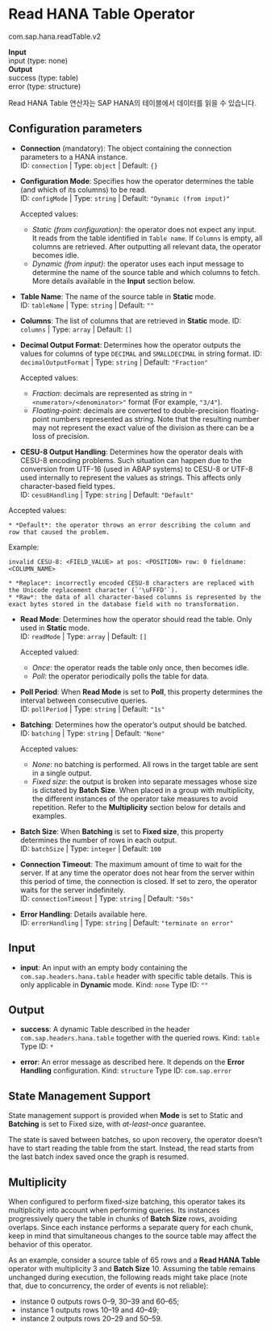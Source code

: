 Read HANA Table Operator
===============
com.sap.hana.readTable.v2

**Input**<br>
input (type: none)<br>
**Output**<br>
success (type: table)<br>
error (type: structure)<br>

Read HANA Table 연산자는 SAP HANA의 테이블에서 데이터를 읽을 수 있습니다.

Configuration parameters
------------

* **Connection** (mandatory): The object containing the connection parameters to a HANA instance.<br>
    ID: `connection` | Type: `object` | Default: `{}`

* **Configuration Mode**: Specifies how the operator determines the table (and which of its columns) to be read.<br>
    ID: `configMode` | Type: `string` | Default: `"Dynamic (from input)"`

    Accepted values:

    - _Static (from configuration)_: the operator does not expect any input. It reads from the table identified in `Table name`. If `Columns` is empty, all columns are retrieved. After outputting all relevant data, the operator becomes idle.
    - _Dynamic (from input)_: the operator uses each input message to determine the name of the source table and which columns to fetch. More details available in the **Input** section below.
* **Table Name**: The name of the source table in **Static** mode.<br>
    ID: `tableName` | Type: `string` | Default: `""`

* **Columns**: The list of columns that are retrieved in **Static** mode.
    ID: `columns` | Type: `array` | Default: `[]`

* **Decimal Output Format**: Determines how the operator outputs the values for columns of type `DECIMAL` and `SMALLDECIMAL` in string format.
    ID: `decimalOutputFormat` | Type: `string` | Default: `"Fraction"`

    Accepted values:

    - _Fraction_: decimals are represented as string in `"<numerator>/<denominator>"` format (For example, `"3/4"`).
    - _Floating-point_: decimals are converted to double-precision floating-point numbers represented as string. Note that the resulting number may not represent the exact value of the division as there can be a loss of precision.

* **CESU-8 Output Handling**: Determines how the operator deals with CESU-8 encoding problems. Such situation can happen due to the conversion from UTF-16 (used in ABAP systems) to CESU-8 or UTF-8 used internally to represent the values as strings. This affects only character-based field types.<br>
    ID: `cesu8Handling` | Type: `string` | Default: `"Default"`

Accepted values:
```shell
* *Default*: the operator throws an error describing the column and row that caused the problem.
```

Example:
```shell
invalid CESU-8: <FIELD_VALUE> at pos: <POSITION> row: 0 fieldname: <COLUMN_NAME>

* *Replace*: incorrectly encoded CESU-8 characters are replaced with the Unicode replacement character (`'\uFFFD'`).
* *Raw*: the data of all character-based columns is represented by the exact bytes stored in the database field with no transformation.
```

* **Read Mode**: Determines how the operator should read the table. Only used in **Static** mode.<br>
    ID: `readMode` | Type: `array` | Default: `[]`

    Accepted valued:

    - _Once_: the operator reads the table only once, then becomes idle.
    - _Poll_: the operator periodically polls the table for data.
* **Poll Period**: When **Read Mode** is set to **Poll**, this property determines the interval between consecutive queries.<br>
    ID: `pollPeriod` | Type: `string` | Default: `"1s"`

* **Batching**: Determines how the operator’s output should be batched.<br>
    ID: `batching` | Type: `string` | Default: `"None"`

    Accepted values:

    - _None_: no batching is performed. All rows in the target table are sent in a single output.
    - _Fixed size_: the output is broken into separate messages whose size is dictated by **Batch Size**. When placed in a group with multiplicity, the different instances of the operator take measures to avoid repetition. Refer to the **Multiplicity** section below for details and examples.
* **Batch Size**: When **Batching** is set to **Fixed size**, this property determines the number of rows in each output.<br>
    ID: `batchSize` | Type: `integer` | Default: `100`

* **Connection Timeout**: The maximum amount of time to wait for the server. If at any time the operator does not hear from the server within this period of time, the connection is closed. If set to zero, the operator waits for the server indefinitely.<br>
    ID: `connectionTimeout` | Type: `string` | Default: `"50s"`

* **Error Handling**: Details available here.<br>
    ID: `errorHandling` | Type: `string` | Default: `"terminate on error"`


Input
------------
* **input**: An input with an empty body containing the `com.sap.headers.hana.table` header with specific table details. This is only applicable in **Dynamic** mode. Kind: `none` Type ID: `""`

Output
------------
* **success**: A dynamic Table described in the header `com.sap.headers.hana.table` together with the queried rows. Kind: `table` Type ID: `*`

* **error**: An error message as described here. It depends on the **Error Handling** configuration. Kind: `structure` Type ID: `com.sap.error`

State Management Support
-----
State management support is provided when **Mode** is set to Static and **Batching** is set to Fixed size, with _at-least-once_ guarantee.

The state is saved between batches, so upon recovery, the operator doesn’t have to start reading the table from the start. Instead, the read starts from the last batch index saved once the graph is resumed.

Multiplicity
-----
When configured to perform fixed-size batching, this operator takes its multiplicity into account when performing queries. Its instances progressively query the table in chunks of **Batch Size** rows, avoiding overlaps. Since each instance performs a separate query for each chunk, keep in mind that simultaneous changes to the source table may affect the behavior of this operator.

As an example, consider a source table of 65 rows and a **Read HANA Table** operator with multiplicity 3 and **Batch Size** 10. Assuming the table remains unchanged during execution, the following reads might take place (note that, due to concurrency, the order of events is not reliable):

* instance 0 outputs rows 0–9, 30–39 and 60–65;
* instance 1 outputs rows 10–19 and 40–49;
* instance 2 outputs rows 20–29 and 50–59.
